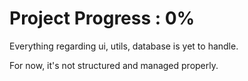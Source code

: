 # Project Progress : 0%

Everything regarding ui, utils, database is yet to handle.

For now, it's not structured and managed properly.

